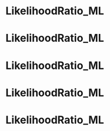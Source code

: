 # LikelihoodRatio_ML
# LikelihoodRatio_ML
# LikelihoodRatio_ML
# LikelihoodRatio_ML
# LikelihoodRatio_ML
